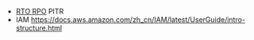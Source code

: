 - [RTO  RPO](https://segmentfault.com/a/1190000039291350)  PITR
- IAM https://docs.aws.amazon.com/zh_cn/IAM/latest/UserGuide/intro-structure.html